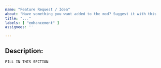 ```yaml
---
name: "Feature Request / Idea"
about: "Have something you want added to the mod? Suggest it with this!"
title: "..."
labels: [ "enhancement" ]
assignees: ''

---
```


## Description:

`FILL IN THIS SECTION`
